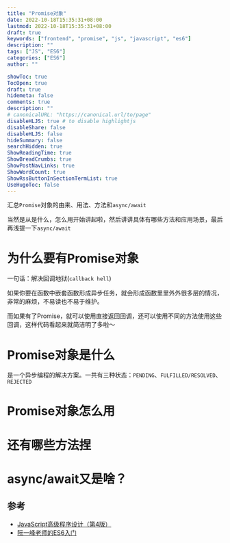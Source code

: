 ```yaml
---
title: "Promise对象"
date: 2022-10-18T15:35:31+08:00
lastmod: 2022-10-18T15:35:31+08:00
draft: true
keywords: ["frontend", "promise", "js", "javascript", "es6"]
description: ""
tags: ["JS", "ES6"]
categories: ["ES6"]
author: ""

showToc: true
TocOpen: true
draft: true
hidemeta: false
comments: true
description: ""
# canonicalURL: "https://canonical.url/to/page"
disableHLJS: true # to disable highlightjs
disableShare: false
disableHLJS: false
hideSummary: false
searchHidden: true
ShowReadingTime: true
ShowBreadCrumbs: true
ShowPostNavLinks: true
ShowWordCount: true
ShowRssButtonInSectionTermList: true
UseHugoToc: false
---
```


汇总`Promise`对象的由来、用法、方法和`async/await`

当然是从是什么，怎么用开始讲起啦，然后讲讲具体有哪些方法和应用场景，最后再浅提一下`async/await`

<!--more-->

# 为什么要有Promise对象

一句话：解决回调地狱(`callback hell`)

如果你要在函数中嵌套函数形成异步任务，就会形成函数里里外外很多层的情况，非常的麻烦，不易读也不易于维护。

而如果有了Promise，就可以使用直接返回回调，还可以使用不同的方法使用这些回调，这样代码看起来就简洁明了多啦～

# Promise对象是什么

是一个异步编程的解决方案。一共有三种状态：`PENDING`、`FULFILLED/RESOLVED`、`REJECTED`


# Promise对象怎么用


# 还有哪些方法捏


# async/await又是啥？


## 参考
- [JavaScript高级程序设计（第4版）](https://book.douban.com/subject/35175321/)
- [阮一峰老师的ES6入门](https://es6.ruanyifeng.com/#docs/promise)




